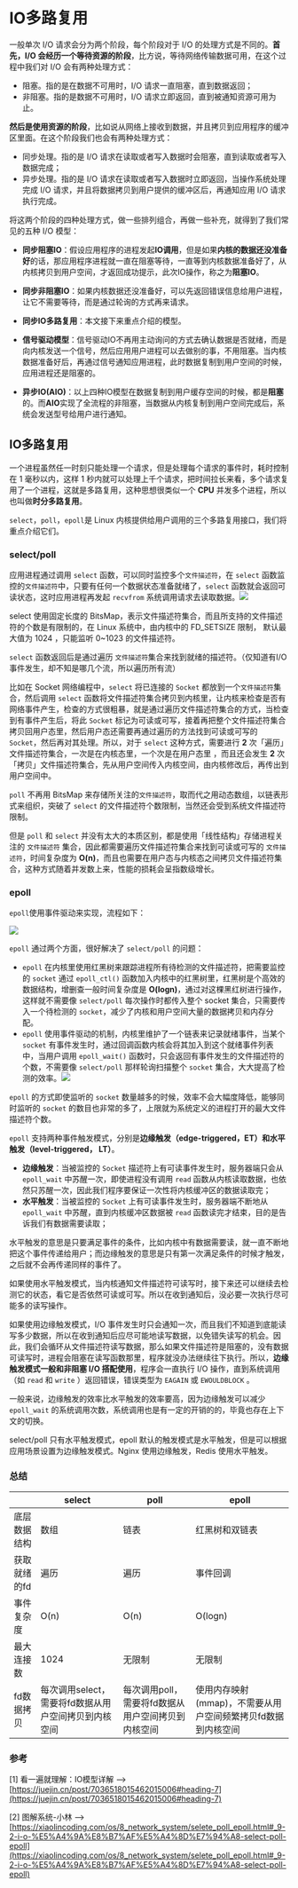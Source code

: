# IO多路复用

一般单次 I/O 请求会分为两个阶段，每个阶段对于 I/O 的处理方式是不同的。**首先，I/O 会经历一个等待资源的阶段**，比方说，等待网络传输数据可用，在这个过程中我们对 I/O 会有两种处理方式：

- 阻塞。指的是在数据不可用时，I/O 请求一直阻塞，直到数据返回；
- 非阻塞。指的是数据不可用时，I/O 请求立即返回，直到被通知资源可用为止。

**然后是使用资源的阶段**，比如说从网络上接收到数据，并且拷贝到应用程序的缓冲区里面。在这个阶段我们也会有两种处理方式：

- 同步处理。指的是 I/O 请求在读取或者写入数据时会阻塞，直到读取或者写入数据完成；
- 异步处理。指的是 I/O 请求在读取或者写入数据时立即返回，当操作系统处理完成 I/O 请求，并且将数据拷贝到用户提供的缓冲区后，再通知应用 I/O 请求执行完成。

将这两个阶段的四种处理方式，做一些排列组合，再做一些补充，就得到了我们常见的五种 I/O 模型：

- **同步阻塞IO**：假设应用程序的进程发起**IO调用**，但是如果**内核的数据还没准备好**的话，那应用程序进程就一直在阻塞等待，一直等到内核数据准备好了，从内核拷贝到用户空间，才返回成功提示，此次IO操作，称之为**阻塞IO**。

- **同步非阻塞IO**：如果内核数据还没准备好，可以先返回错误信息给用户进程，让它不需要等待，而是通过轮询的方式再来请求。

- **同步IO多路复用**：本文接下来重点介绍的模型。

- **信号驱动模型**：信号驱动IO不再用主动询问的方式去确认数据是否就绪，而是向内核发送一个信号，然后应用用户进程可以去做别的事，不用阻塞。当内核数据准备好后，再通过信号通知应用进程，此时数据复制到用户空间的时候，应用进程还是阻塞的。

- **异步IO(AIO)**：以上四种IO模型在数据复制到用户缓存空间的时候，都是**阻塞**的。而**AIO**实现了全流程的非阻塞，当数据从内核复制到用户空间完成后，系统会发送型号给用户进行通知。

    


## IO多路复用

⼀个进程虽然任⼀时刻只能处理⼀个请求，但是处理每个请求的事件时，耗时控制在 1 毫秒以内，这样 1 秒内就可以处理上千个请求，把时间拉⻓来看，多个请求复⽤了⼀个进程，这就是多路复⽤，这种思想很类似⼀个 **CPU** 并发多个进程，所以也叫做**时分多路复⽤**。

`select`，`poll`，`epoll`是 Linux 内核提供给用户调用的三个多路复用接口，我们将重点介绍它们。

### select/poll

应用进程通过调用 `select` 函数，可以同时监控多个`文件描述符`，在 `select` 函数监控的`文件描述符`中，只要有任何一个数据状态准备就绪了，`select` 函数就会返回可读状态，这时应用进程再发起 `recvfrom` 系统调用请求去读取数据。![](https://blogimg-1253107768.cos.ap-guangzhou.myqcloud.com/blogImage/20220722214825.png)

<div class="note yellow">select 使⽤固定⻓度的 BitsMap，表示⽂件描述符集合，⽽且所⽀持的⽂件描述符的个数是有限制的，在 Linux 系统中，由内核中的 FD_SETSIZE 限制， 默认最⼤值为 1024 ，只能监听 0~1023 的⽂件描述符。</div>

`select` 函数返回后是通过遍历 `⽂件描述符`集合来找到就绪的描述符。（仅知道有I/O事件发生，却不知是哪几个流，所以遍历所有流）

比如在 Socket 网络编程中，`select` 将已连接的 `Socket` 都放到⼀个`⽂件描述符`集合，然后调⽤ `select` 函数将⽂件描述符集合拷⻉到内核⾥，让内核来检查是否有⽹络事件产⽣，检查的⽅式很粗暴，就是通过遍历⽂件描述符集合的⽅式，当检查到有事件产⽣后，将此 `Socket` 标记为可读或可写，接着再把整个⽂件描述符集合拷⻉回⽤户态⾥，然后⽤户态还需要再通过遍历的⽅法找到可读或可写的 `Socket`，然后再对其处理。所以，对于 `select` 这种⽅式，需要进⾏ **2** 次「遍历」⽂件描述符集合，⼀次是在内核态⾥，⼀个次是在⽤户态⾥ ，⽽且还会发⽣ **2** 次「拷⻉」⽂件描述符集合，先从⽤户空间传⼊内核空间，由内核修改后，再传出到⽤户空间中。

`poll` 不再⽤ BitsMap 来存储所关注的`⽂件描述符`，取⽽代之⽤动态数组，以链表形式来组织，突破了 `select` 的⽂件描述符个数限制，当然还会受到系统⽂件描述符限制。

但是 `poll` 和 `select` 并没有太⼤的本质区别，都是使⽤「线性结构」存储进程关注的 `⽂件描述符` 集合，因此都需要遍历⽂件描述符集合来找到可读或可写的 `⽂件描述符`，时间复杂度为 **O(n)**，⽽且也需要在⽤户态与内核态之间拷⻉⽂件描述符集合，这种⽅式随着并发数上来，性能的损耗会呈指数级增⻓。

### epoll

`epoll`使用事件驱动来实现，流程如下：

![](https://blogimg-1253107768.cos.ap-guangzhou.myqcloud.com/blogImage/20220722215234.png)

`epoll` 通过两个⽅⾯，很好解决了 `select/poll` 的问题：

- `epoll` 在内核⾥使⽤红⿊树来跟踪进程所有待检测的⽂件描述符，把需要监控的 `socket` 通过 `epoll_ctl()` 函数加⼊内核中的红⿊树⾥，红⿊树是个⾼效的数据结构，增删查⼀般时间复杂度是 **O(logn)**，通过对这棵⿊红树进⾏操作，这样就不需要像 `select/poll` 每次操作时都传⼊整个 socket 集合，只需要传⼊⼀个待检测的 `socket`，减少了内核和⽤户空间⼤量的数据拷⻉和内存分配。
- `epoll` 使⽤事件驱动的机制，内核⾥维护了⼀个链表来记录就绪事件，当某个 `socket` 有事件发⽣时，通过回调函数内核会将其加⼊到这个就绪事件列表中，当⽤户调⽤ `epoll_wait()` 函数时，只会返回有事件发⽣的⽂件描述符的个数，不需要像 `select/poll` 那样轮询扫描整个 `socket` 集合，⼤⼤提⾼了检测的效率。![](https://blogimg-1253107768.cos.ap-guangzhou.myqcloud.com/blogImage/20220722215630.png)

`epoll` 的⽅式即使监听的 `socket` 数量越多的时候，效率不会⼤幅度降低，能够同时监听的 `socket` 的数⽬也⾮常的多了，上限就为系统定义的进程打开的最⼤⽂件描述符个数。

`epoll` ⽀持两种事件触发模式，分别是**边缘触发（edge-triggered，ET）**和**⽔平触发（level-triggered， LT）**。

- **边缘触发**：当被监控的 `Socket` 描述符上有可读事件发⽣时，服务器端只会从 `epoll_wait` 中苏醒⼀次，即使进程没有调⽤ `read` 函数从内核读取数据，也依然只苏醒⼀次，因此我们程序要保证⼀次性将内核缓冲区的数据读取完；
- **水平触发**：当被监控的 `Socket` 上有可读事件发⽣时，服务器端不断地从 `epoll_wait` 中苏醒，直到内核缓冲区数据被 `read` 函数读完才结束，⽬的是告诉我们有数据需要读取；

<div class="note yellow">⽔平触发的意思是只要满⾜事件的条件，⽐如内核中有数据需要读，就⼀直不断地把这个事件传递给⽤户；⽽边缘触发的意思是只有第⼀次满⾜条件的时候才触发，之后就不会再传递同样的事件了。</div>

如果使⽤⽔平触发模式，当内核通知⽂件描述符可读写时，接下来还可以继续去检测它的状态，看它是否依然可读或可写。所以在收到通知后，没必要⼀次执⾏尽可能多的读写操作。

如果使⽤边缘触发模式，I/O 事件发⽣时只会通知⼀次，⽽且我们不知道到底能读写多少数据，所以在收到通知后应尽可能地读写数据，以免错失读写的机会。因此，我们会循环从⽂件描述符读写数据，那么如果⽂件描述符是阻塞的，没有数据可读写时，进程会阻塞在读写函数那⾥，程序就没办法继续往下执⾏。所以，**边缘触发模式⼀般和⾮阻塞 I/O 搭配使⽤**，程序会⼀直执⾏ I/O 操作，直到系统调⽤（如 `read` 和 `write` ）返回错误，错误类型为 `EAGAIN` 或 `EWOULDBLOCK` 。

⼀般来说，边缘触发的效率⽐⽔平触发的效率要⾼，因为边缘触发可以减少 `epoll_wait` 的系统调⽤次数，系统调⽤也是有⼀定的开销的的，毕竟也存在上下⽂的切换。

<div class="note red sd-err"> select/poll 只有⽔平触发模式，epoll 默认的触发模式是⽔平触发，但是可以根据应⽤场景设置为边缘触发模式。Nginx 使用边缘触发，Redis 使用水平触发。</div>

### 总结

|              | select                                               | poll                                               | epoll                                                        |
| ------------ | ---------------------------------------------------- | -------------------------------------------------- | ------------------------------------------------------------ |
| 底层数据结构 | 数组                                                 | 链表                                               | 红黑树和双链表                                               |
| 获取就绪的fd | 遍历                                                 | 遍历                                               | 事件回调                                                     |
| 事件复杂度   | O(n)                                                 | O(n)                                               | O(logn)                                                      |
| 最大连接数   | 1024                                                 | 无限制                                             | 无限制                                                       |
| fd数据拷贝   | 每次调用select，需要将fd数据从用户空间拷贝到内核空间 | 每次调用poll，需要将fd数据从用户空间拷贝到内核空间 | 使用内存映射(mmap)，不需要从用户空间频繁拷贝fd数据到内核空间 |

### 参考

[1] 看一遍就理解：IO模型详解 --> [https://juejin.cn/post/7036518015462015006#heading-7](https://juejin.cn/post/7036518015462015006#heading-7)

[2] 图解系统-小林 --> [https://xiaolincoding.com/os/8_network_system/selete_poll_epoll.html#_9-2-i-o-%E5%A4%9A%E8%B7%AF%E5%A4%8D%E7%94%A8-select-poll-epoll](https://xiaolincoding.com/os/8_network_system/selete_poll_epoll.html#_9-2-i-o-%E5%A4%9A%E8%B7%AF%E5%A4%8D%E7%94%A8-select-poll-epoll)